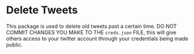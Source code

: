 # Delete Tweets

This package is used to delete old tweets past a certain time. DO NOT COMMIT CHANGES YOU MAKE TO THE `creds.json` FILE, this will give others access to your twitter account through your credentials being made public.